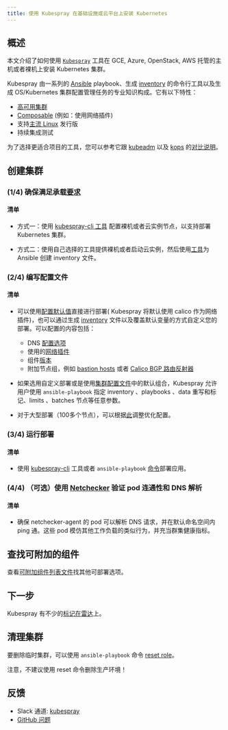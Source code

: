 ```yaml
---
title: 使用 Kubespray 在基础设施或云平台上安装 Kubernetes
---
```




## 概述

本文介绍了如何使用 [`Kubespray`](https://github.com/kubernetes-incubator/kubespray)
工具在 GCE, Azure, OpenStack, AWS 托管的主机或者裸机上安装 Kubernetes 集群。

Kubespray 由一系列的 [Ansible](http://docs.ansible.com/) playbook、生成 [inventory](https://github.com/kubernetes-incubator/kubespray/blob/master/docs/ansible.md) 的命令行工具以及生成 OS/Kubernetes 集群配置管理任务的专业知识构成。它有以下特性：
 
* [高可用集群](https://github.com/kubernetes-incubator/kubespray/blob/master/docs/ha-mode.md)
* [Composable](https://github.com/kubernetes-incubator/kubespray/blob/master/docs/vars.md)
  (例如：使用网络插件)
* 支持[主流 Linux](https://github.com/kubernetes-incubator/kubespray#supported-linux-distributions) 发行版
* 持续集成测试

为了选择更适合项目的工具，您可以参考它跟 [kubeadm](../kubeadm) 以及 [kops](../kops) 的[对比说明](https://github.com/kubernetes-incubator/kubespray/blob/master/docs/comparisons.md)。



## 创建集群

### (1/4) 确保满足承载[要求](https://github.com/kubernetes-incubator/kubespray#requirements)

#### 清单

* 方式一：使用 [kubespray-cli 工具](https://github.com/kubernetes-incubator/kubespray/blob/master/docs/getting-started.md) 配置裸机或者云实例节点，以支持部署 Kubernetes 集群。
  
* 方式二：使用自己选择的工具提供裸机或者启动云实例，然后使用[工具](https://github.com/kubernetes-incubator/kubespray/blob/master/contrib/inventory_builder/inventory.py)为 Ansible 创建 inventory 文件。



### (2/4) 编写配置文件

#### 清单

* 可以使用[配置默认值](https://github.com/kubernetes-incubator/kubespray/blob/master/docs/vars.md)直接进行部署( Kubespray 将默认使用 calico 作为网络插件)，也可以通过生成 [inventory](https://github.com/kubernetes-incubator/kubespray/blob/master/docs/getting-started.md#building-your-own-inventory) 文件以及覆盖默认变量的方式自定义您的部署。可以配置的内容包括：
  * DNS [配置选项](https://github.com/kubernetes-incubator/kubespray/blob/master/docs/dns-stack.md)
  * 使用的[网络插件](https://github.com/kubernetes-incubator/kubespray#network-plugins) 
  * 组件[版本](https://github.com/kubernetes-incubator/kubespray#versions-of-supported-components)
  * 附加节点组，例如 [bastion hosts](https://github.com/kubernetes-incubator/kubespray/blob/master/docs/ansible.md#bastion-host) 或者
    [Calico BGP 路由反射器](https://github.com/kubernetes-incubator/kubespray/blob/master/docs/calico.md#optional--bgp-peering-with-border-routers)
* 如果选用自定义部署或是使用[集群配置文件](https://github.com/kubernetes-incubator/kubespray/blob/master/cluster.yml)中的默认组合，Kubespray 允许用户使用 ``ansible-playbook`` 指定 inventory 、playbooks 、data 重写和标记、limits 、batches 节点等任意参数。
  
* 对于大型部署（100多个节点），可以根据[此](https://github.com/kubernetes-incubator/kubespray/blob/master/docs/large-deployments.md)调整优化配置。



### (3/4) 运行部署

#### 清单

* 使用 [kubespray-cli](https://github.com/kubernetes-incubator/kubespray/blob/master/docs/getting-started.md) 工具或者 ``ansible-playbook`` [命令](https://github.com/kubernetes-incubator/kubespray/blob/master/docs/getting-started.md#starting-custom-deployment)部署应用。



### (4/4) （可选）使用 [Netchecker](https://github.com/kubernetes-incubator/kubespray/blob/master/docs/netcheck.md) 验证 pod 连通性和 DNS 解析

#### 清单

* 确保 netchecker-agent 的 pod 可以解析 DNS 请求，并在默认命名空间内 ping 通。这些 pod 模仿其他工作负载的类似行为，并充当群集健康指标。



## 查找可附加的组件

查看[可附加组件列表文件](https://github.com/kubernetes-incubator/kubespray/tree/master/contrib)找其他可部署选项。



## 下一步

Kubespray 有不少的[标记在雷达](https://github.com/kubernetes-incubator/kubespray/blob/master/docs/roadmap.md)上。



## 清理集群

要删除临时集群，可以使用 ``ansible-playbook`` 命令 [reset role](https://github.com/kubernetes-incubator/kubespray/blob/master/roles/reset/tasks/main.yml)。

注意，不建议使用 reset 命令删除生产环境！ 



## 反馈

* Slack 通道: [kubespray](https://kubernetes.slack.com/messages/kubespray/)
* [GitHub 问题](https://github.com/kubernetes-incubator/kubespray/issues)
